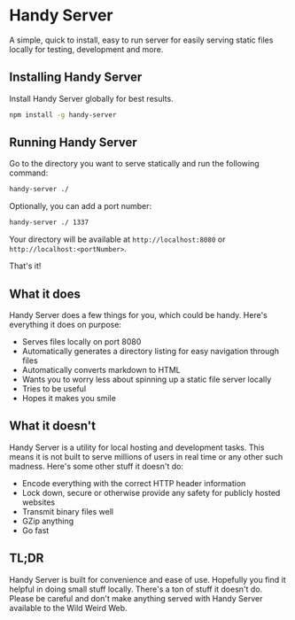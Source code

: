 # Handy Server #

A simple, quick to install, easy to run server for easily serving static files locally for testing, development and more.

## Installing Handy Server ##

Install Handy Server globally for best results.

```bash
npm install -g handy-server
```

## Running Handy Server ##

Go to the directory you want to serve statically and run the following command:

```bash
handy-server ./
```

Optionally, you can add a port number:

```bash
handy-server ./ 1337
```

Your directory will be available at `http://localhost:8080` or `http://localhost:<portNumber>`.

That's it!

## What it does ##

Handy Server does a few things for you, which could be handy.  Here's everything it does on purpose:

- Serves files locally on port 8080
- Automatically generates a directory listing for easy navigation through files
- Automatically converts markdown to HTML
- Wants you to worry less about spinning up a static file server locally
- Tries to be useful
- Hopes it makes you smile

## What it doesn't ##

Handy Server is a utility for local hosting and development tasks. This means it is not built to serve millions of users in real time or any other such madness.  Here's some other stuff it doesn't do:

- Encode everything with the correct HTTP header information
- Lock down, secure or otherwise provide any safety for publicly hosted websites
- Transmit binary files well
- GZip anything
- Go fast

## TL;DR ##

Handy Server is built for convenience and ease of use. Hopefully you find it helpful in doing small stuff locally.  There's a ton of stuff it doesn't do. Please be careful and don't make anything served with Handy Server available to the Wild Weird Web.
